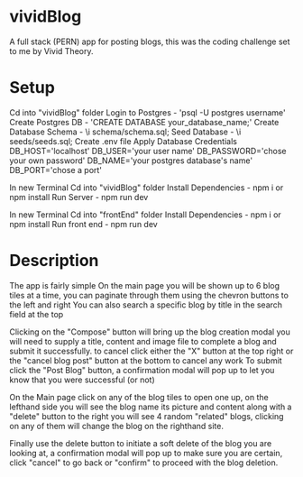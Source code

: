 # vividBlog
A full stack (PERN) app for posting blogs, this was the coding challenge set to me by  Vivid Theory.

# Setup

Cd into "vividBlog" folder
Login to Postgres - 'psql -U postgres username'
Create Postgres DB  - 'CREATE DATABASE your_database_name;'
Create Database Schema - \i schema/schema.sql;
Seed Database - \i seeds/seeds.sql;
Create .env file 
Apply Database Credentials
    DB_HOST='localhost'
    DB_USER='your user name'
    DB_PASSWORD='chose your own password'
    DB_NAME='your postgres database's name'
    DB_PORT='chose a port'

In new Terminal
Cd into "vividBlog" folder
Install Dependencies - npm i or npm install
Run Server - npm run dev

In new Terminal
Cd into "frontEnd" folder
Install Dependencies - npm i or npm install
Run front end - npm run dev

# Description

The app is fairly simple
On the main page you will be shown up to 6 blog tiles at a time, you can paginate through them using the chevron buttons to the left and right
You can also search a specific blog by title in the search field at the top

Clicking on the "Compose" button will bring up the blog creation modal you will need to supply a title, content and image file to complete a blog and submit it successfully.
to cancel click either the "X" button at the top right or the "cancel blog post" button at the bottom to cancel any work
To submit click the "Post Blog" button, a confirmation modal will pop up to let you know that you were successful (or not)

On the Main page click on any of the blog tiles to open one up, on the lefthand side you will see the blog name its picture and content along with a "delete" button
to the right you will see 4 random "related" blogs, clicking on any of them will change the blog on the righthand site.

Finally use the delete button to initiate a soft delete of the blog you are looking at, a confirmation modal will pop up to make sure you are certain, click "cancel" to go back or "confirm" to proceed with the blog deletion.




